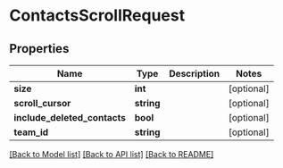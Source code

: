 # ContactsScrollRequest

## Properties
Name | Type | Description | Notes
------------ | ------------- | ------------- | -------------
**size** | **int** |  | [optional] 
**scroll_cursor** | **string** |  | [optional] 
**include_deleted_contacts** | **bool** |  | [optional] 
**team_id** | **string** |  | [optional] 

[[Back to Model list]](../README.md#documentation-for-models) [[Back to API list]](../README.md#documentation-for-api-endpoints) [[Back to README]](../README.md)

